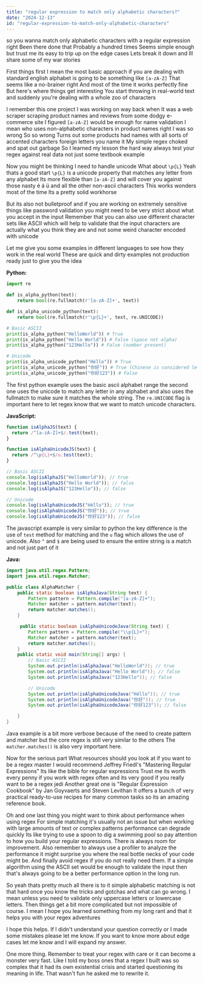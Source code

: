 ```yaml
---
title: "regular expression to match only alphabetic characters?"
date: "2024-12-13"
id: "regular-expression-to-match-only-alphabetic-characters"
---
```


so you wanna match only alphabetic characters with a regular expression right Been there done that Probably a hundred times Seems simple enough but trust me its easy to trip up on the edge cases Lets break it down and Ill share some of my war stories

First things first I mean the most basic approach if you are dealing with standard english alphabet is going to be something like `[a-zA-Z]` That seems like a no-brainer right And most of the time it works perfectly fine But here's where things get interesting You start throwing in real-world text and suddenly you're dealing with a whole zoo of characters

I remember this one project I was working on way back when It was a web scraper scraping product names and reviews from some dodgy e-commerce site I figured `[a-zA-Z]` would be enough for name validation I mean who uses non-alphabetic characters in product names right I was so wrong So so wrong Turns out some products had names with all sorts of accented characters foreign letters you name it My simple regex choked and spat out garbage So I learned my lesson the hard way always test your regex against real data not just some textbook example

Now you might be thinking  I need to handle unicode What about `\p{L}` Yeah thats a good start `\p{L}` is a unicode property that matches any letter from any alphabet Its more flexible than `[a-zA-Z]` and will cover you against those nasty é á ü and all the other non-ascii characters This works wonders most of the time Its a pretty solid workhorse

But its also not bulletproof and if you are working on extremely sensitive things like password validation you might need to be very strict about what you accept in the input Remember that you can also use different character sets like ASCII which will help to validate that the input characters are actually what you think they are and not some weird character encoded with unicode

Let me give you some examples in different languages to see how they work in the real world These are quick and dirty examples not production ready just to give you the idea

**Python:**

```python
import re

def is_alpha_python(text):
    return bool(re.fullmatch(r'[a-zA-Z]+', text))

def is_alpha_unicode_python(text):
    return bool(re.fullmatch(r'\p{L}+', text, re.UNICODE))

# Basic ASCII
print(is_alpha_python("HelloWorld")) # True
print(is_alpha_python("Hello World")) # False (space not alpha)
print(is_alpha_python("123Hello")) # False (number present)

# Unicode
print(is_alpha_unicode_python("Héllo")) # True
print(is_alpha_unicode_python("你好")) # True (Chinese is considered letter by unicode)
print(is_alpha_unicode_python("你好123")) # False
```
The first python example uses the basic ascii alphabet range the second one uses the unicode to match any letter in any alphabet and also uses the fullmatch to make sure it matches the whole string. The `re.UNICODE` flag is important here to let regex know that we want to match unicode characters.

**JavaScript:**

```javascript
function isAlphaJS(text) {
  return /^[a-zA-Z]+$/.test(text);
}

function isAlphaUnicodeJS(text) {
  return /^\p{L}+$/u.test(text);
}

// Basic ASCII
console.log(isAlphaJS("HelloWorld")); // true
console.log(isAlphaJS("Hello World")); // false
console.log(isAlphaJS("123Hello")); // false

// Unicode
console.log(isAlphaUnicodeJS("Héllo")); // true
console.log(isAlphaUnicodeJS("你好")); // true
console.log(isAlphaUnicodeJS("你好123")); // false
```
The javascript example is very similar to python the key difference is the use of `test` method for matching and the `u` flag which allows the use of unicode. Also `^` and `$` are being used to ensure the entire string is a match and not just part of it

**Java:**

```java
import java.util.regex.Pattern;
import java.util.regex.Matcher;

public class AlphaMatcher {
    public static boolean isAlphaJava(String text) {
        Pattern pattern = Pattern.compile("[a-zA-Z]+");
        Matcher matcher = pattern.matcher(text);
        return matcher.matches();
    }

     public static boolean isAlphaUnicodeJava(String text) {
        Pattern pattern = Pattern.compile("\\p{L}+");
        Matcher matcher = pattern.matcher(text);
        return matcher.matches();
    }
    public static void main(String[] args) {
        // Basic ASCII
        System.out.println(isAlphaJava("HelloWorld")); // true
        System.out.println(isAlphaJava("Hello World")); // false
        System.out.println(isAlphaJava("123Hello")); // false

        // Unicode
        System.out.println(isAlphaUnicodeJava("Héllo")); // true
        System.out.println(isAlphaUnicodeJava("你好")); // true
        System.out.println(isAlphaUnicodeJava("你好123")); // false

    }
}
```
Java example is a bit more verbose because of the need to create pattern and matcher but the core regex is still very similar to the others The `matcher.matches()` is also very important here.

Now for the serious part What resources should you look at if you want to be a regex master I would recommend Jeffrey Friedl's "Mastering Regular Expressions" Its like the bible for regular expressions Trust me its worth every penny if you work with regex often and its very good if you really want to be a regex jedi Another great one is "Regular Expression Cookbook" by Jan Goyvaerts and Steven Levithan It offers a bunch of very practical ready-to-use recipes for many common tasks so its an amazing reference book.

Oh and one last thing you might want to think about performance when using regex For simple matching it's usually not an issue but when working with large amounts of text or complex patterns performance can degrade quickly Its like trying to use a spoon to dig a swimming pool so pay attention to how you build your regular expressions. There is always room for improvement. Also remember to always use a profiler to analyze the performance it might surprise you where the real bottle necks of your code might be. And finally avoid regex if you do not really need them. If a simple algorithm using the ASCII set would be enough to validate the input then that's always going to be a better performance option in the long run.

So yeah thats pretty much all there is to it simple alphabetic matching is not that hard once you know the tricks and gotchas and what can go wrong. I mean unless you need to validate only uppercase letters or lowercase letters. Then things get a bit more complicated but not impossible of course. I mean I hope you learned something from my long rant and that it helps you with your regex adventures

I hope this helps. If I didn't understand your question correctly or I made some mistakes please let me know. If you want to know more about edge cases let me know and I will expand my answer.

One more thing. Remember to treat your regex with care or it can become a monster very fast. Like I told my boss ones that a regex I built was so complex that it had its own existential crisis and started questioning its meaning in life. That wasn't fun he asked me to rewrite it.

